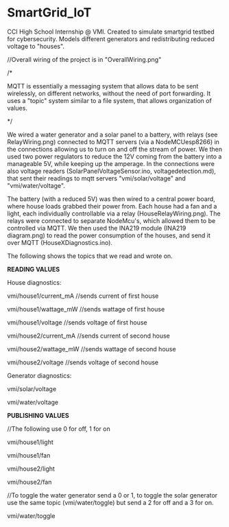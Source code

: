# SmartGrid_IoT
CCI High School Internship @ VMI. Created to simulate smartgrid testbed for cybersecurity.
Models different generators and redistributing reduced voltage to "houses".

//Overall wiring of the project is in "OverallWiring.png"

/*

MQTT is essentially a messaging system that allows data to be sent wirelessly, on different networks, without the need of port forwarding. It uses a "topic" system similar to a file system, that allows organization of values. 

*/

We wired a water generator and a solar panel to a battery, with relays (see RelayWiring.png) connected to MQTT servers (via a NodeMCUesp8266) in the connections allowing us to turn on and off the stream of power. We then used two power regulators to reduce the 12V coming from the battery into a manageable 5V, while keeping up the amperage. In the connections were also voltage readers (SolarPanelVoltageSensor.ino, voltagedetection.md), that sent their readings to mqtt servers "vmi/solar/voltage" and "vmi/water/voltage".

The battery (with a reduced 5V) was then wired to a central power board, where house loads grabbed their power from. Each house had a fan and a light, each individually controllable via a relay (HouseRelayWiring.png). The relays were connected to separate NodeMcu's, which allowed them to be controlled via MQTT. We then used the INA219 module (INA219 diagram.png) to read the power consumption of the houses, and send it over MQTT (HouseXDiagnostics.ino). 


The following shows the topics that we read and wrote on.



**READING VALUES**

House diagnostics:

vmi/house1/current_mA //sends current of first house

vmi/house1/wattage_mW //sends wattage of first house

vmi/house1/voltage //sends voltage of first house

vmi/house2/current_mA //sends current of second house

vmi/house2/wattage_mW //sends wattage of second house

vmi/house2/voltage //sends voltage of second house


Generator diagnostics:

vmi/solar/voltage

vmi/water/voltage



**PUBLISHING VALUES**

//The following use 0 for off, 1 for on

vmi/house1/light 

vmi/house1/fan

vmi/house2/light 

vmi/house2/fan


//To toggle the water generator send a 0 or 1, to toggle the solar generator use the same topic (vmi/water/toggle) but send a 2 for off and a 3 for on.

vmi/water/toggle


